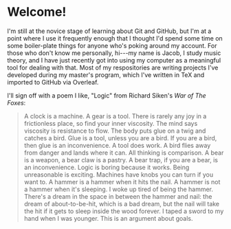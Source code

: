 # Welcome!

I'm still at the novice stage of learning about Git and GitHub, but I'm at a point where I use it 
frequently enough that I thought I'd spend some time on some boiler-plate things for anyone who's 
poking around my account. For those who don't know me personally, hi---my name is Jacob, I study 
music theory, and I have just recently got into using my computer as a meaningful tool for 
dealing with that. Most of my respositories are writing projects I've developed during my master's 
program, which I've written in TeX and imported to GitHub via Overleaf.

I'll sign off with a poem I like, "Logic" from Richard Siken's *War of The Foxes*:

> A clock is a machine. A gear is a tool. There is rarely
> any joy in a frictionless place, so find your inner viscosity.
> The mind says viscosity is resistance to flow. The body
> puts glue on a twig and catches a bird. Glue is a tool,
> unless you are a bird. If you are a bird, then glue is
> an inconvenience. A tool does work. A bird flies away
> from danger and lands where it can. All thinking is
> comparison. A bear is a weapon, a bear claw is a pastry.
> A bear trap, if you are a bear, is an inconvenience.
> Logic is boring because it works. Being unreasonable
> is exciting. Machines have knobs you can turn if you
> want to. A hammer is a hammer when it hits the nail.
> A hammer is not a hammer when it's sleeping. I woke
> up tired of being the hammer. There's a dream in the
> space in between the hammer and nail: the dream of
> about-to-be-hit, which is a bad dream, but the nail will
> take the hit if it gets to sleep inside the wood forever.
> I taped a sword to my hand when I was younger. This
> is an argument about goals.
